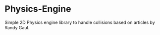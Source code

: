 # Physics-Engine

Simple 2D Physics engine library to handle collisions based on articles by Randy Gaul.
